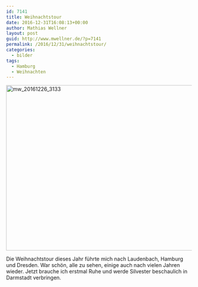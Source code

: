 ```yaml
---
id: 7141
title: Weihnachtstour
date: 2016-12-31T16:08:13+00:00
author: Mathias Wellner
layout: post
guid: http://www.mwellner.de/?p=7141
permalink: /2016/12/31/weihnachtstour/
categories:
  - bilder
tags:
  - Hamburg
  - Weihnachten
---
```

[<img src="http://www.mwellner.de/wp-uploads/2016/12/MW_20161226_3133.jpg" alt="mw_20161226_3133" width="900" height="450" class="aligncenter size-full wp-image-7139" srcset="http://www.mwellner.de/wp-uploads/2016/12/MW_20161226_3133.jpg 900w, http://www.mwellner.de/wp-uploads/2016/12/MW_20161226_3133-350x175.jpg 350w, http://www.mwellner.de/wp-uploads/2016/12/MW_20161226_3133-768x384.jpg 768w, http://www.mwellner.de/wp-uploads/2016/12/MW_20161226_3133-250x125.jpg 250w, http://www.mwellner.de/wp-uploads/2016/12/MW_20161226_3133-150x75.jpg 150w" sizes="(max-width: 900px) 100vw, 900px" />](http://www.mwellner.de/mw_20161226_3133/)

Die Weihnachtstour dieses Jahr führte mich nach Laudenbach, Hamburg und Dresden. War schön, alle zu sehen, einige auch nach vielen Jahren wieder. Jetzt brauche ich erstmal Ruhe und werde Silvester beschaulich in Darmstadt verbringen.